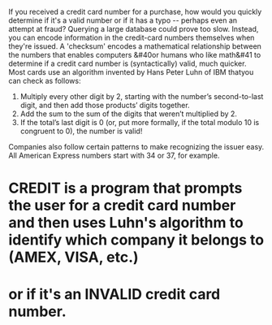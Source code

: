 If you received a credit card number for a purchase, how would you quickly determine if it's a valid number or if it has a typo -- perhaps even an attempt at fraud?
Querying a large database could prove too slow. Instead, you can encode information in the credit-card numbers themselves when they're issued.
A 'checksum' encodes a mathematical relationship between the numbers that enables computers &#40or humans who like math&#41 
to determine if a credit card number is (syntactically) valid, much quicker. 
Most cards use an algorithm invented by Hans Peter Luhn of IBM thatyou can check as follows:

1. Multiply every other digit by 2, starting with the number’s second-to-last digit, and then add those products’ digits together.
2. Add the sum to the sum of the digits that weren’t multiplied by 2.
3. If the total’s last digit is 0 (or, put more formally, if the total modulo 10 is congruent to 0), the number is valid!

Companies also follow certain patterns to make recognizing the issuer easy. All American Express numbers start with 34 or 37, for example.

# CREDIT is a program that prompts the user for a credit card number and then uses Luhn's algorithm to identify which company it belongs to (AMEX, VISA, etc.) 
# or if it's an INVALID credit card number.
